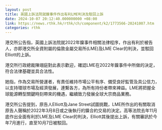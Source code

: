 ```yaml
---
layout: post
title: 英國上訴法院就鎳事件作出有利LME判決及駁回上訴
date: 2024-10-07 20:12:40.000000000 +08:00
link: https://news.rthk.hk/rthk/ch/component/k2/1773566-20241007.htm
categories: rthk
---
```


港交所公告指，英國上訴法院就2022年鎳事件相關法律程序，作出有利於被告人，亦即港交所全資附屬的倫敦金屬交易所(LME)及LME Clear的判決，並駁回Elliott的上訴。

港交所行政總裁陳翊庭對此表示歡迎，確認LME在2022年鎳事件中所做的決定，符合法律基礎並具合法性。

她指，作為交易所營運者，有責任維持市場公平有序、備受良好監管及具公信力，以支持環球市場及經濟發展，連繫各方，為所有持份者帶來裨益。LME將把握全球能源轉型關鍵時刻帶來的機遇，繼續致力發展全球大宗商品業務。

港交所公告提到，原告人Elliott及Jane Street試圖挑戰，LME所作出的有關取消原告人聲稱於2022年3月8日或之後執行的鎳合約交易的決定。高等法院去年11月底作出全面有利於LME及LME Clear的判決，Elliott其後提出上訴，有關審訊於今年7月進行，直至10月7日被駁回。
